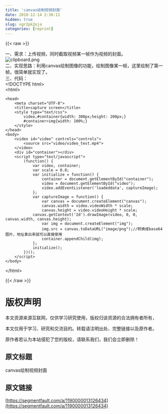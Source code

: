 ```yaml
---
title: 'canvas绘制视频封面' 
date: 2018-12-14 2:30:11
hidden: true
slug: vgr2pk2eja
categories: [reprint]
---
```


{{< raw >}}

                    
<p>一、需求：上传视频，同时截取视频某一帧作为视频的封面。<br><span class="img-wrap"><img data-src="/img/bV3eV4?w=331&amp;h=373" src="https://static.alili.tech/img/bV3eV4?w=331&amp;h=373" alt="clipboard.png" title="clipboard.png" style="cursor: pointer; display: inline;"></span><br>二、实现思路：利用canvas绘制图像的功能，绘制图像某一帧，这里绘制了第一帧，很简单就实现了。<br>三、代码：<br>&lt;!DOCTYPE html&gt;<br>&lt;html&gt;</p>
<div class="widget-codetool" style="display:none;">
      <div class="widget-codetool--inner">
      <span class="selectCode code-tool" data-toggle="tooltip" data-placement="top" title="" data-original-title="全选"></span>
      <span type="button" class="copyCode code-tool" data-toggle="tooltip" data-placement="top" data-clipboard-text="<head>
    <meta charset=&quot;UTF-8&quot;>
    <title>capture screen</title>
    <style type=&quot;text/css&quot;>
        video,#container{width: 300px;height: 200px;}
        #container>img{width: 100%;}
    </style>
</head>
<body>
    <video id=&quot;video&quot; controls=&quot;controls&quot;>
        <source src=&quot;video/video_test.mp4&quot;>
    </video>
    <div id=&quot;container&quot;></div>
    <script type=&quot;text/javascript&quot;>
        (function() {
            var video, container;
            var scale = 0.8;
            var initialize = function() {
                container = document.getElementById(&quot;container&quot;);
                video = document.getElementById(&quot;video&quot;);
                video.addEventListener('loadeddata', captureImage);
            };
            var captureImage = function() {
                var canvas = document.createElement(&quot;canvas&quot;);
                canvas.width = video.videoWidth * scale;
                canvas.height = video.videoHeight * scale;
            canvas.getContext('2d').drawImage(video, 0, 0, canvas.width, canvas.height);
                var img = document.createElement(&quot;img&quot;);
                img.src = canvas.toDataURL(&quot;image/png&quot;);//转换成base64图片，地址拿出来就可以直接使用
                container.appendChild(img);
            };
            initialize();
        })();
    </script>
</body>" title="" data-original-title="复制"></span>
      <span type="button" class="saveToNote code-tool" data-toggle="tooltip" data-placement="top" title="" data-original-title="放进笔记"></span>
      </div>
      </div><pre class="hljs xml"><code><span class="hljs-tag">&lt;<span class="hljs-name">head</span>&gt;</span>
    <span class="hljs-tag">&lt;<span class="hljs-name">meta</span> <span class="hljs-attr">charset</span>=<span class="hljs-string">"UTF-8"</span>&gt;</span>
    <span class="hljs-tag">&lt;<span class="hljs-name">title</span>&gt;</span>capture screen<span class="hljs-tag">&lt;/<span class="hljs-name">title</span>&gt;</span>
    <span class="hljs-tag">&lt;<span class="hljs-name">style</span> <span class="hljs-attr">type</span>=<span class="hljs-string">"text/css"</span>&gt;</span><span class="css">
        <span class="hljs-selector-tag">video</span>,<span class="hljs-selector-id">#container</span>{<span class="hljs-attribute">width</span>: <span class="hljs-number">300px</span>;<span class="hljs-attribute">height</span>: <span class="hljs-number">200px</span>;}
        <span class="hljs-selector-id">#container</span>&gt;<span class="hljs-selector-tag">img</span>{<span class="hljs-attribute">width</span>: <span class="hljs-number">100%</span>;}
    </span><span class="hljs-tag">&lt;/<span class="hljs-name">style</span>&gt;</span>
<span class="hljs-tag">&lt;/<span class="hljs-name">head</span>&gt;</span>
<span class="hljs-tag">&lt;<span class="hljs-name">body</span>&gt;</span>
    <span class="hljs-tag">&lt;<span class="hljs-name">video</span> <span class="hljs-attr">id</span>=<span class="hljs-string">"video"</span> <span class="hljs-attr">controls</span>=<span class="hljs-string">"controls"</span>&gt;</span>
        <span class="hljs-tag">&lt;<span class="hljs-name">source</span> <span class="hljs-attr">src</span>=<span class="hljs-string">"video/video_test.mp4"</span>&gt;</span>
    <span class="hljs-tag">&lt;/<span class="hljs-name">video</span>&gt;</span>
    <span class="hljs-tag">&lt;<span class="hljs-name">div</span> <span class="hljs-attr">id</span>=<span class="hljs-string">"container"</span>&gt;</span><span class="hljs-tag">&lt;/<span class="hljs-name">div</span>&gt;</span>
    <span class="hljs-tag">&lt;<span class="hljs-name">script</span> <span class="hljs-attr">type</span>=<span class="hljs-string">"text/javascript"</span>&gt;</span><span class="javascript">
        (<span class="hljs-function"><span class="hljs-keyword">function</span>(<span class="hljs-params"></span>) </span>{
            <span class="hljs-keyword">var</span> video, container;
            <span class="hljs-keyword">var</span> scale = <span class="hljs-number">0.8</span>;
            <span class="hljs-keyword">var</span> initialize = <span class="hljs-function"><span class="hljs-keyword">function</span>(<span class="hljs-params"></span>) </span>{
                container = <span class="hljs-built_in">document</span>.getElementById(<span class="hljs-string">"container"</span>);
                video = <span class="hljs-built_in">document</span>.getElementById(<span class="hljs-string">"video"</span>);
                video.addEventListener(<span class="hljs-string">'loadeddata'</span>, captureImage);
            };
            <span class="hljs-keyword">var</span> captureImage = <span class="hljs-function"><span class="hljs-keyword">function</span>(<span class="hljs-params"></span>) </span>{
                <span class="hljs-keyword">var</span> canvas = <span class="hljs-built_in">document</span>.createElement(<span class="hljs-string">"canvas"</span>);
                canvas.width = video.videoWidth * scale;
                canvas.height = video.videoHeight * scale;
            canvas.getContext(<span class="hljs-string">'2d'</span>).drawImage(video, <span class="hljs-number">0</span>, <span class="hljs-number">0</span>, canvas.width, canvas.height);
                <span class="hljs-keyword">var</span> img = <span class="hljs-built_in">document</span>.createElement(<span class="hljs-string">"img"</span>);
                img.src = canvas.toDataURL(<span class="hljs-string">"image/png"</span>);<span class="hljs-comment">//转换成base64图片，地址拿出来就可以直接使用</span>
                container.appendChild(img);
            };
            initialize();
        })();
    </span><span class="hljs-tag">&lt;/<span class="hljs-name">script</span>&gt;</span>
<span class="hljs-tag">&lt;/<span class="hljs-name">body</span>&gt;</span></code></pre>
<p>&lt;/html&gt;</p>

                
{{< /raw >}}

# 版权声明
本文资源来源互联网，仅供学习研究使用，版权归该资源的合法拥有者所有，

本文仅用于学习、研究和交流目的。转载请注明出处、完整链接以及原作者。

原作者若认为本站侵犯了您的版权，请联系我们，我们会立即删除！

## 原文标题
canvas绘制视频封面

## 原文链接
[https://segmentfault.com/a/1190000013126434](https://segmentfault.com/a/1190000013126434)

